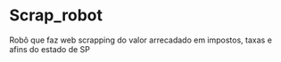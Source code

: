 # Scrap_robot
Robô que faz web scrapping do valor arrecadado em impostos, taxas e afins do estado de SP
